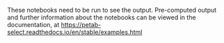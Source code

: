 These notebooks need to be run to see the output. Pre-computed output and further information about the notebooks can be viewed in the documentation, at https://petab-select.readthedocs.io/en/stable/examples.html
